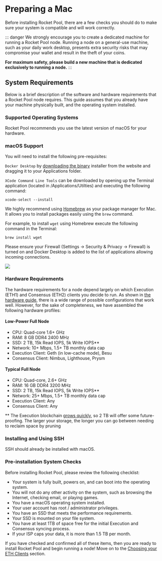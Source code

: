 # Preparing a Mac

Before installing Rocket Pool, there are a few checks you should do to make sure your system is compatible and will work correctly.

::: danger
We strongly encourage you to create a dedicated machine for running a Rocket Pool node.
Running a node on a general-use machine, such as your daily work desktop, presents extra security risks that may compromise your wallet and result in the theft of your coins.

**For maximum safety, please build a new machine that is dedicated exclusively to running a node.**
:::


## System Requirements

Below is a brief description of the software and hardware requirements that a Rocket Pool node requires.
This guide assumes that you already have your machine physically built, and the operating system installed.


### Supported Operating Systems

Rocket Pool recommends you use the latest version of macOS for your hardware.

### macOS Support

You will need to install the following pre-requisites:

```Docker Desktop``` by [downloading the binary](https://www.docker.com/products/docker-desktop) installer from the website and dragging it to your Applications folder.

```XCode Command Line Tools``` can be downloaded by opening up the Terminal application (located in /Applications/Utilties) and executing the following command:

```
xcode-select --install
```

We highly recommend using [Homebrew](https://brew.sh) as your package manager for Mac. It allows you to install packages easily using the ```brew``` command.

For example, to install ```wget``` using Homebrew execute the following command in the Terminal:

```
brew install wget
```

Please ensure your Firewall (Settings -> Security & Privacy -> Firewall) is turned on and Docker Desktop is added to the list of applications allowing incoming connections.

![](../local/images/mac/docker-firewall.png)


### Hardware Requirements

The hardware requirements for a node depend largely on which Execution (ETH1) and Consensus (ETH2) clients you decide to run.
As shown in [the hardware guide](./hardware.md), there is a wide range of possible configurations that work well.
However, for the sake of completeness, we have assembled the following hardware profiles:


#### Low-Power Full Node
- CPU: Quad-core 1.6+ GHz
- RAM: 8 GB DDR4 2400 MHz
- SSD: 2 TB, 15k Read IOPS, 5k Write IOPS**
- Network: 10+ Mbps, 1.5+ TB monthly data cap
- Execution Client: Geth (in low-cache mode), Besu 
- Consensus Client: Nimbus, Lighthouse, Prysm


#### Typical Full Node
- CPU: Quad-core, 2.6+ GHz
- RAM: 16 GB DDR4 3200 MHz
- SSD: 2 TB, 15k Read IOPS, 5k Write IOPS**
- Network: 25+ Mbps, 1.5+ TB monthly data cap
- Execution Client: Any
- Consensus Client: Any

*\*
The Execution blockchain [grows quickly](https://ycharts.com/indicators/ethereum_chain_full_sync_data_size), so 2 TB will offer some future-proofing.
The larger your storage, the longer you can go between needing to reclaim space by pruning

### Installing and Using SSH

SSH should already be installed with macOS.

### Pre-installation System Checks

Before installing Rocket Pool, please review the following checklist:

- Your system is fully built, powers on, and can boot into the operating system.
- You will not do any other activity on the system, such as browsing the Internet, checking email, or playing games.
- You have a macOS operating system installed.
- Your user account has root / administrator privileges.
- You have an SSD that meets the performance requirements.
- Your SSD is mounted on your file system.
- You have at least 1TB of space free for the initial Execution and Consensus syncing process.
- If your ISP caps your data, it is more than 1.5 TB per month.

If you have checked and confirmed all of these items, then you are ready to install Rocket Pool and begin running a node!
Move on to the [Choosing your ETH Clients](../eth-clients.md) section.
